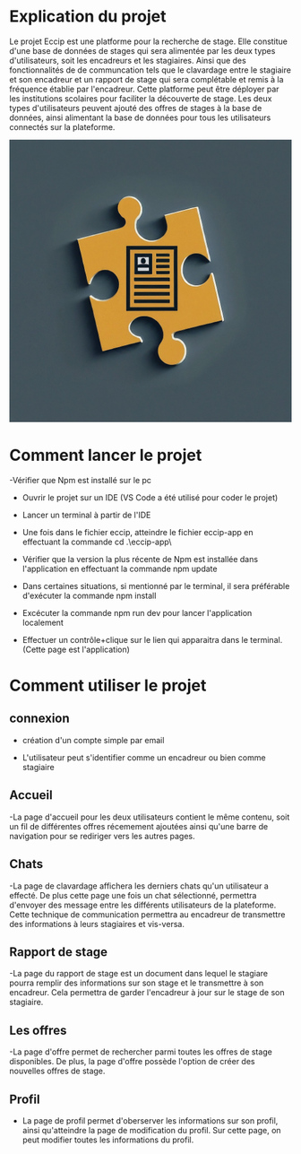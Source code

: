 # Explication du projet
Le projet Eccip est une platforme pour la recherche de stage. Elle constitue d'une base de données de stages qui sera alimentée par les deux types d'utilisateurs, soit les encadreurs et les stagiaires. Ainsi que des fonctionnalités de de communcation tels que le clavardage entre le stagiaire et son encadreur et un rapport de stage qui sera complétable et remis à la fréquence établie par l'encadreur. Cette platforme peut être déployer par les institutions scolaires pour faciliter la découverte de stage. Les deux types d'utilisateurs peuvent ajouté des offres de stages à la base de données, ainsi alimentant la base de données pour tous les utilisateurs connectés sur la plateforme. 




<img src="./logo.jpg">



# Comment lancer le projet
-Vérifier que Npm est installé sur le pc
- Ouvrir le projet sur un IDE (VS Code a été utilisé pour coder le projet)

- Lancer un terminal à partir de l'IDE

- Une fois dans le fichier eccip, atteindre le fichier eccip-app en effectuant la commande cd .\eccip-app\

- Vérifier que la version la plus récente de Npm est installée dans l'application en effectuant la commande npm update

- Dans certaines situations, si mentionné par le terminal, il sera préférable d'exécuter la commande npm install

- Excécuter la commande npm run dev pour lancer l'application localement

- Effectuer un contrôle+clique sur le lien qui apparaitra dans le terminal. (Cette page est l'application)

# Comment utiliser le projet

## connexion

- création d'un compte simple par email

- L'utilisateur peut s'identifier comme un encadreur ou bien comme stagiaire

## Accueil
-La page d'accueil pour les deux utilisateurs contient le même contenu, soit un fil de différentes offres récemement ajoutées ainsi qu'une barre de navigation pour se rediriger vers les autres pages.


## Chats
-La page de clavardage affichera les derniers chats qu'un utilisateur a effecté. De plus cette page une fois un chat sélectionné, permettra d'envoyer des message entre les différents utilisateurs de la plateforme.
Cette technique de communication permettra au encadreur de transmettre des informations à leurs stagiaires et vis-versa.


## Rapport de stage
-La page du rapport de stage est un document dans lequel le stagiare pourra remplir des informations sur son stage et le transmettre à son encadreur. Cela permettra de garder l'encadreur à jour sur le stage de son stagiaire.

## Les offres 
-La page d'offre permet de rechercher parmi toutes les offres de stage disponibles. De plus, la page d'offre possède l'option de créer des nouvelles offres de stage.

## Profil
- La page de profil permet d'oberserver les informations sur son profil, ainsi qu'atteindre la page de modification du profil. Sur cette page, on peut modifier toutes les informations du profil.




